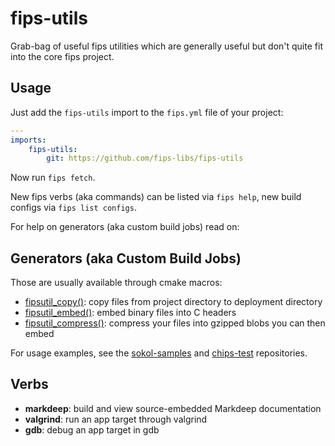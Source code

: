 # fips-utils

Grab-bag of useful fips utilities which are generally useful but don't
quite fit into the core fips project.

## Usage

Just add the ```fips-utils``` import to the ```fips.yml``` file
of your project:

```yaml
---
imports:
    fips-utils:
        git: https://github.com/fips-libs/fips-utils
```

Now run ```fips fetch```.

New fips verbs (aka commands) can be listed via ```fips help```, new
build configs via ```fips list configs```.

For help on generators (aka custom build jobs) read on:

## Generators (aka Custom Build Jobs)

Those are usually available through cmake macros:

- [fipsutil_copy()](fips-files/generators/copy.py): copy files from project directory to deployment directory
- [fipsutil_embed()](fips-files/generators/embed.py): embed binary files into C headers
- [fipsutil_compress()](fips-files/generators/compress.py): compress your files into gzipped blobs you can then embed

For usage examples, see the [sokol-samples](https://github.com/floooh/sokol-samples/)
and [chips-test](https://github.com/floooh/chips-test/) repositories.

## Verbs

- **markdeep**: build and view source-embedded Markdeep documentation
- **valgrind**: run an app target through valgrind
- **gdb**: debug an app target in gdb


